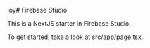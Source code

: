 loy# Firebase Studio

This is a NextJS starter in Firebase Studio.

To get started, take a look at src/app/page.tsx.
